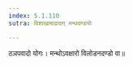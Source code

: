 ```yaml
---
index: 5.1.110
sutra: विशाखाषाढादण् मन्थदण्डयोः

---
```

   ठञपवादो योगः। मन्थोऽवक्षारो विलोडनदण्डो वा॥